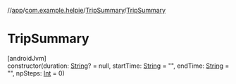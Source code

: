 //[app](../../../index.md)/[com.example.helpie](../index.md)/[TripSummary](index.md)/[TripSummary](-trip-summary.md)

# TripSummary

[androidJvm]\
constructor(duration: [String](https://kotlinlang.org/api/latest/jvm/stdlib/kotlin/-string/index.html)? = null, startTime: [String](https://kotlinlang.org/api/latest/jvm/stdlib/kotlin/-string/index.html) = &quot;&quot;, endTime: [String](https://kotlinlang.org/api/latest/jvm/stdlib/kotlin/-string/index.html) = &quot;&quot;, npSteps: [Int](https://kotlinlang.org/api/latest/jvm/stdlib/kotlin/-int/index.html) = 0)
